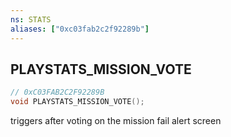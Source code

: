 ```yaml
---
ns: STATS
aliases: ["0xc03fab2c2f92289b"]
---
```

## PLAYSTATS_MISSION_VOTE

```c
// 0xC03FAB2C2F92289B
void PLAYSTATS_MISSION_VOTE();
```

triggers after voting on the mission fail alert screen

